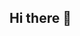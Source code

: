 ## Hi there 👋

<!--
**shidqisyaffa/shidqisyaffa** is a ✨ _special_ ✨ repository because its `README.md` (this file) appears on your GitHub profile.

Here are some ideas to get you started:

- 👋 Hi, I’m @shidqisyaffa
- 🌱 I’m currently learning programming language
- 👯 I’m looking to collaborate on people project
- 📫 How to reach me: via ig :@zenx_zaxa
- 👀 I’m interested in anime or manga
- 😄 Pronouns: he/him
- ⚡ Fun fact: "Growing together and blooming together ... it's one of the beautiful things
  And I Believe, in any shape or form, The Promised Flower Will Blooms Beautifully - maquia ".
-->
